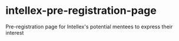 # intellex-pre-registration-page
Pre-registration page for Intellex's potential mentees to express their interest
